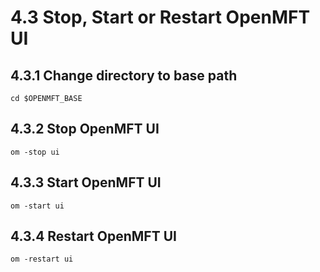 # 4.3 Stop, Start or Restart OpenMFT UI

## 4.3.1 Change directory to base path

```text
cd $OPENMFT_BASE
```

## 4.3.2 Stop OpenMFT UI

```text
om -stop ui
```

## 4.3.3 Start OpenMFT UI

```text
om -start ui
```

## 4.3.4 Restart OpenMFT UI

```text
om -restart ui
```

